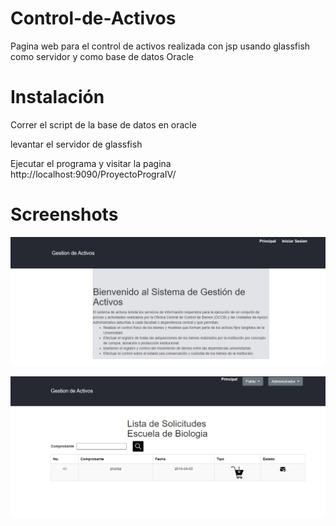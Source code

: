 # Control-de-Activos
Pagina web para el control de activos realizada con jsp usando glassfish como servidor y como base de datos Oracle

# Instalación 

Correr el script de la base de datos en oracle

levantar el servidor de glassfish

Ejecutar el programa y visitar la pagina  http://localhost:9090/ProyectoPrograIV/

# Screenshots
![Alt text](https://github.com/JoelArdon/Control-de-Activos/blob/main/ss/1.PNG?raw=true)

![Alt text](https://github.com/JoelArdon/Control-de-Activos/blob/main/ss/2.PNG?raw=true)


